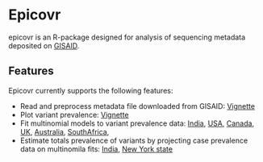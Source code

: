 # Epicovr

epicovr is an R-package designed for analysis of sequencing metadata deposited on [GISAID](https://www.gisaid.org/). 

## Features


Epicovr currently supports the following features:

* Read and preprocess metadata file downloaded from GISAID: [Vignette](articles/Introduction.html)
* Plot variant prevalence: [Vignette](articles/Introduction.html)
* Fit multinomial models to variant prevalence data: [India](articles/MultinomialModeling_India.html), [USA](articles/MultinomialModeling_USA.html), [Canada](articles/MultinomialModeling_Canada.html), [UK](articles/MultinomialModeling_UK.html), [Australia](articles/MultinomialModeling_Australia.html),
[SouthAfrica](articles/MultinomialModeling_SouthAfrica.html),
* Estimate totals prevalence of variants by projecting case prevalence data on multinomila fits:  [India](articles/VariantAnimation-India.html), [New York state](articles/VariantAnimation-NewYork.html)


